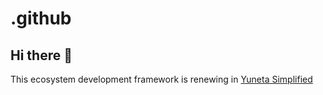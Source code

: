 # .github

## Hi there 👋

This ecosystem development framework is renewing in [Yuneta Simplified](https://github.com/artgins/yunetas)
